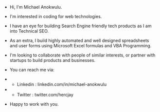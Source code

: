 
<!---
hercjay/hercjay is a ✨ special ✨ repository because its `README.md` (this file) appears on your GitHub profile.
You can click the Preview link to take a look at your changes.
--->

- Hi, I'm Michael Anokwulu.
- I'm interested in coding for web technologies.
- I have an eye for building Search Engine friendly tech products as I am into Technical SEO.
- As an extra, I build highly automated and well designed spreadsheets and user forms using Microsoft Excel formulas and VBA Programming.

- I'm looking to collaborate with people of similar interests, or partner with startups to build products and businesses.
- You can reach me via:
- - Linkedin :  linkedin.com/in/michael-anokwulu
- - Twitter : twitter.com/hercjay

- Happy to work with you.
